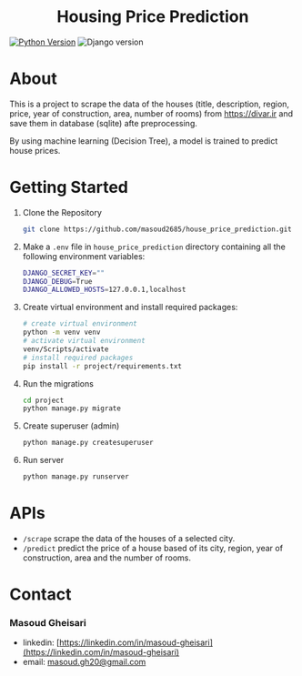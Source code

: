 # <center>Housing Price Prediction</center>

[![Python Version](https://img.shields.io/badge/python-3.9-brightblue.svg)](https://python.org)
![Django version](https://img.shields.io/badge/Django-4.1-0?colorB=blue)

# About

This is a project to scrape the data of the houses (title, description, region, price, year of construction, area, number of rooms) from https://divar.ir and save them in database (sqlite) afte preprocessing.

By using machine learning (Decision Tree), a model is trained to predict house prices.

# Getting Started

1. Clone the Repository

   ```bash
   git clone https://github.com/masoud2685/house_price_prediction.git
   ```

2. Make a `.env` file in `house_price_prediction` directory containing all the following environment variables:

   ```bash
   DJANGO_SECRET_KEY=""
   DJANGO_DEBUG=True
   DJANGO_ALLOWED_HOSTS=127.0.0.1,localhost
   ```

3. Create virtual environment and install required packages:

   ```bash
   # create virtual environment
   python -m venv venv
   # activate virtual environment
   venv/Scripts/activate
   # install required packages
   pip install -r project/requirements.txt
   ```

4. Run the migrations

   ```bash
   cd project
   python manage.py migrate
   ```

5. Create superuser (admin)

   ```bash
   python manage.py createsuperuser
   ```

6. Run server
   ```bash
   python manage.py runserver
   ```

# APIs

- `/scrape` scrape the data of the houses of a selected city.
- `/predict` predict the price of a house based of its city, region, year of construction, area and the number of rooms.

# Contact

### Masoud Gheisari

- linkedin: [https://linkedin.com/in/masoud-gheisari](https://linkedin.com/in/masoud-gheisari)
- email: masoud.gh20@gmail.com
